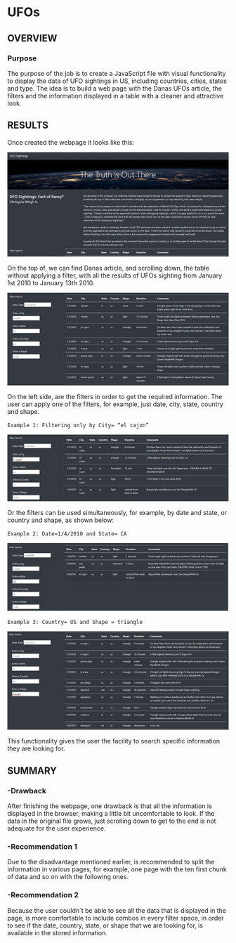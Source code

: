 # UFOs

## OVERVIEW

### Purpose

The purpose of the job is to create a JavaScript file with visual functionality to display the data of UFO sightings in US, including countries, cities, states and type. The idea is to build a web page with the Danas UFOs article, the filters and the information displayed in a table with a cleaner and attractive look.

## RESULTS
Once created the webpage it looks like this:

![Title](Images/Imagen1.png)

On the top of, we can find Danas article, and scrolling down, the table without applying a filter, with all the results of UFOs sighting from January 1st 2010 to January 13th 2010.

![Title](Images/Imagen2.png)


On the left side, are the filters in order to get the required information. The user can apply one of the filters, for example, just date, city, state, country and shape. 
    
    Example 1: Filtering only by City= “el cajon”


![Title](Images/Imagen2.1.png)

Or the filters can be used simultaneously, for example, by date and state, or country and shape, as shown below:

    Example 2: Date=1/4/2010 and State= CA

![Title](Images/Imagen3.png)

    Example 3: Country= US and Shape = triangle

![Title](Images/Imagen4.png)

This functionality gives the user the facility to search specific information they are looking for.

## SUMMARY

### -Drawback
After finishing the webpage, one drawback is that all the information is displayed in the browser, making a little bit uncomfortable to look. If the data in the original file grows, just scrolling down to get to the end is not adequate for the user experience.

### -Recommendation 1
Due to the disadvantage mentioned earlier, is recommended to split the information in various pages, for example, one page with the ten first chunk of data and so on with the following ones.

### -Recommendation 2
Because the user couldn´t  be able to see all the data that is displayed in the page, is more comfortable to include combos in every filter space,  in order to see if the date, country, state, or shape that we are looking for, is available in the stored information. 

